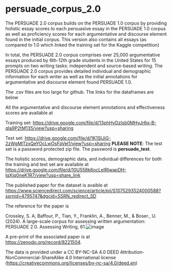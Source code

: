 # persuade_corpus_2.0

The PERSUADE 2.0 corpus builds on the PERSUADE 1.0 corpus by providing holistic essay scores to each persuasive essay in the PERSUADE 1.0 corpus as well as proficiency scores for each argumentative and discourse element found in the initial corpus. This version also contains all essays (as compared to 1.0 which linked the training set for the Kaggle competition)

In total, the PERSUADE 2.0 corpus comprises over 25,000 argumentative essays produced by 6th-12th grade students in the United States for 15 prompts on two writing tasks: independent and source-based writing. The PERSUADE 2.0 corpus provides detailed individual and demographic information for each writer as well as the initial annotations for argumentative and discourse element found PERSUADE 1.0.

The .csv files are too large for github. The links for the dataframes are below

All the argumentative and discourse element annotations and effectiveness scores are available at

Training set: https://drive.google.com/file/d/13phHyDzIsb0MHyJr6q-B-qIa9P2tM135/view?usp=sharing

Test set: https://drive.google.com/file/d/1K1SIJiG-2zWgMlTzxQeYOcLwOsFaVel1/view?usp=sharing 
**PLEASE NOTE**: The test set is a password protected zip file. The password is **persuade_test**.

The holistic scores, demographic data, and individual differences for both the training and test set are available at
https://drive.google.com/file/d/10U558k6ocLeIRIwapDH-IqXjq0neK1R7/view?usp=share_link

The published paper for the dataset is avaible at https://www.sciencedirect.com/science/article/pii/S1075293524000588?ssrnid=4795747&dgcid=SSRN_redirect_SD

The reference for the paper is 

Crossley, S. A, Baffour, P., Tian, Y., Franklin, A., Benner, M., & Boser., U. (2024). A large-scale corpus for assessing written argumentation: PERSUADE 2.0. Assessing Writing, 61.![image](https://github.com/user-attachments/assets/0eacef51-e2e2-44e9-94bf-0a269d7a545e)

A pre-print of the associated paper is at https://zenodo.org/record/8221504.

The data is provided under a CC BY-NC-SA 4.0 DEED Attribution-NonCommercial-ShareAlike 4.0 International license (https://creativecommons.org/licenses/by-nc-sa/4.0/deed.en)
